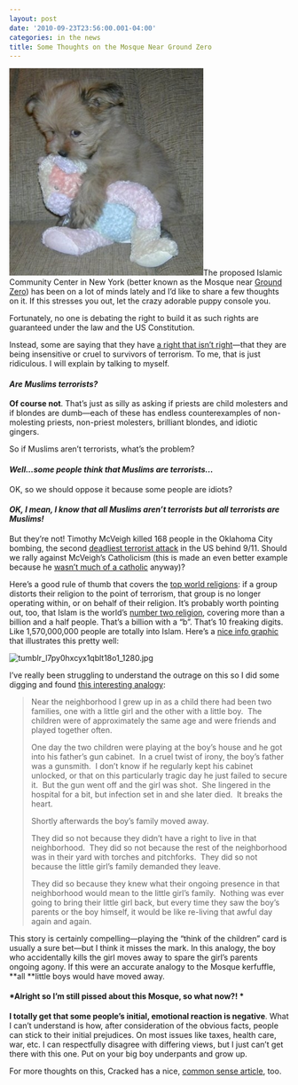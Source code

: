 ```yaml
---
layout: post
date: '2010-09-23T23:56:00.001-04:00'
categories: in the news
title: Some Thoughts on the Mosque Near Ground Zero
---
```



[![ShiranianPuppy1205thru0206024.JPG](/assets/2010/ShiranianPuppy1205thru0206024.JPG)](http://www.dogbreedinfo.com/puppydog/puppiesphoto.htm)The proposed Islamic Community Center in New York (better known as the Mosque near [Ground Zero](http://en.wikipedia.org/wiki/World_Trade_Center_site)) has been on a lot of minds lately and I’d like to share a few thoughts on it. If this stresses you out, let the crazy adorable puppy console you.

Fortunately, no one is debating the right to build it as such rights are guaranteed under the law and the US Constitution.

Instead, some are saying that they have [a right that isn’t right](http://www.fox41.com/global/story.asp?s=12994884)—that they are being insensitive or cruel to survivors of terrorism. To me, that is just ridiculous. I will explain by talking to myself.  <h4 align="left">*Are Muslims terrorists?* </h4>  

**Of course not**. That’s just as silly as asking if priests are child molesters and if blondes are dumb—each of these has endless counterexamples of non-molesting priests, non-priest molesters, brilliant blondes, and idiotic gingers.

So if Muslims aren’t terrorists, what’s the problem?   <h4>*Well...some people think that Muslims are terrorists...*</h4>

OK, so we should oppose it because some people are idiots?   <h4>*OK, I mean, I know that all Muslims aren’t terrorists but all terrorists are Muslims!* </h4>

But they’re not! Timothy McVeigh killed 168 people in the Oklahoma City bombing, the second [deadliest terrorist attack](http://en.wikipedia.org/wiki/Oklahoma_City_bombing) in the US behind 9/11. Should we rally against McVeigh’s Catholicism (this is made an even better example because he [wasn’t much of a catholic](http://en.wikipedia.org/wiki/Timothy_McVeigh#Political_and_religious_views) anyway)? 

Here’s a good rule of thumb that covers the [top world religions](http://www.adherents.com/Religions_By_Adherents.html): if a group distorts their religion to the point of terrorism, that group is no longer operating within, or on behalf of their religion. It’s probably worth pointing out, too, that Islam is the world’s [number two religion](http://en.wikipedia.org/wiki/Major_religious_groups#Largest_religions_or_belief_systems_by_number_of_adherents), covering more than a billion and a half people. That’s a billion with a “b”. That’s 10 freaking digits. Like 1,570,000,000 people are totally into Islam. Here’s a [nice info graphic](http://technipol.tumblr.com/post/1009682375/ok-remember-that-chart-from-a-couple-hours-ago) that illustrates this pretty well:

![tumblr_l7py0hxcyx1qblt18o1_1280.jpg](/assets/2010/tumblr_l7py0hxcyx1qblt18o1_1280.jpg)

I’ve really been struggling to understand the outrage on this so I did some digging and found [this interesting analogy](http://www.redstate.com/jazzycmk/2010/08/28/an-exceptional-ground-zero-mosque-analogy/):
<blockquote> 

Near the neighborhood I grew up in as a child there had been two families, one with a little girl and the other with a little boy.&#160; The children were of approximately the same age and were friends and played together often.  

One day the two children were playing at the boy’s house and he got into his father’s gun cabinet.&#160; In a cruel twist of irony, the boy’s father was a gunsmith.&#160; I don’t know if he regularly kept his cabinet unlocked, or that on this particularly tragic day he just failed to secure it.&#160; But the gun went off and the girl was shot.&#160; She lingered in the hospital for a bit, but infection set in and she later died.&#160; It breaks the heart.  

Shortly afterwards the boy’s family moved away.  

They did so not because they didn’t have a right to live in that neighborhood.&#160; They did so not because the rest of the neighborhood was in their yard with torches and pitchforks.&#160; They did so not because the little girl’s family demanded they leave.   

They did so because they knew what their ongoing presence in that neighborhood would mean to the little girl’s family.&#160; Nothing was ever going to bring their little girl back, but every time they saw the boy’s parents or the boy himself, it would be like re-living that awful day again and again.
</blockquote>

This story is certainly compelling—playing the “think of the children” card is usually a sure bet—but I think it misses the mark. In this analogy, the boy who accidentally kills the girl moves away to spare the girl’s parents ongoing agony. If this were an accurate analogy to the Mosque kerfuffle, **all **little boys would have moved away.  <h4>*Alright so I’m still pissed about this Mosque, so what now?! * </h4>

**I totally get that some people’s initial, emotional reaction is negative**. What I can’t understand is how, after consideration of the obvious facts, people can stick to their initial prejudices. On most issues like taxes, health care, war, etc. I can respectfully disagree with differing views, but I just can’t get there with this one. Put on your big boy underpants and grow up.

For more thoughts on this, Cracked has a nice, [common sense article](http://www.cracked.com/blog/3-reasons-the-ground-zero-mosque-debate-makes-no-sense/), too.